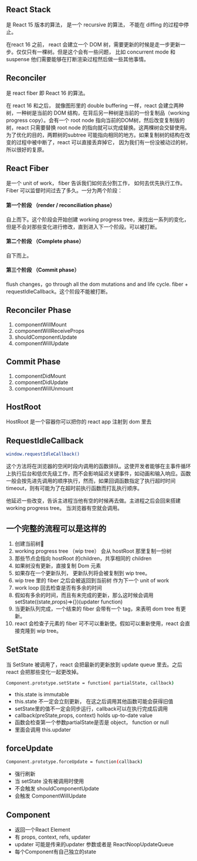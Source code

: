 ## React Stack
是 React 15 版本的算法， 是一个 recursive 的算法， 不能在 diffing 的过程中停止。

在react 16 之前， react 会建立一个 DOM 树，需要更新的时候是走一步更新一步。仅仅只有一棵树。但是这个会有一些问题， 比如 concurrent mode 和 suspense 他们需要能够在打断渲染过程然后做一些其他事情。

## Reconciler
是 react fiber 即 React 16 的算法。

在 react 16 和之后， 就像图形里的 double buffering 一样，react 会建立两种树，一种树是当前的 DOM 结构，在背后另一种树是当前的一份复制品（working progress copy）。会有一个 root node 指向当前的DOM树，然后改变复制版的树，react 只需要替换 root node 的指向就可以完成替换。这两棵树会交替使用。为了优化的目的，两颗树的subtree 可能指向相同的地方。如果复制树的结构在改变的过程中被中断了，react 可以直接丢弃掉它， 因为我们有一份没被动过的树，所以很好的复原。

## React Fiber
是一个 unit of work， fiber 告诉我们如何去分割工作， 如何去优先执行工作。 Fiber 可以监督时间过去了多久。一分为两个阶段：

#### 第一个阶段 （render / reconciliation phase）
自上而下。这个阶段会开始创建 working progress tree，来找出一系列的变化，但是不会对那些变化进行修改，直到进入下一个阶段。可以被打断。

#### 第二个阶段 （Complete phase）
自下而上。

#### 第三个阶段 （Commit phase）
flush changes，go through all the dom mutations and and life cycle.
fiber + requestIdleCallback。这个阶段不能被打断。


## Reconciler Phase
1. componentWillMount 
2. componentWillReceiveProps
3. shouldComponentUpdate
4. componentWillUpdate

## Commit Phase 
1. componentDidMount 
2. componentDidUpdate
3. componentWillUnmount 

## HostRoot
HostRoot 是一个容器你可以把你的 react app 注射到 dom 里去


## RequestIdleCallback

``` bash
window.requestIdleCallback()
```
这个方法将在浏览器的空闲时段内调用的函数排队。这使开发者能够在主事件循环上执行后台和低优先级工作，而不会影响延迟关键事件，如动画和输入响应。函数一般会按先进先调用的顺序执行，然而，如果回调函数指定了执行超时时间 timeout，则有可能为了在超时前执行函数而打乱执行顺序。

他延迟一些改变，告诉主进程当他有空的时候再去做。主进程之后会回来搭建 working progress tree。 当浏览器有空就会调用。


## 一个完整的流程可以是这样的
1. 创建当前树🌲
2. working progress tree （wip tree） 会从 hostRoot 那里复制一份树
3. 那些节点会指向 hostRoot 的children，共享相同的 children
4. 如果树没有更新，直接复制 Dom 元素
5. 如果存在一个更新队列， 更新队列将会被复制到 wip tree。
6. wip tree 里的 fiber 之后会被返回到当前树 作为下一个 unit of work
7. work loop 回去检查是否有多余的时间
8. 假如有多余的时间，而且有未完成的更新，那么这时候会调用 setState((state,props)=>{})(updater function)
9. 当更新队列完成，一个结束的 fiber 会带有一个 tag，来表明 dom tree 有更新。
10. react 会检查子元素的 fiber 可不可以重新使。假如可以重新使用，react 会直接克隆到 wip tree。


## SetState
当 SetState 被调用了，react 会把最新的更新放到 update queue 里去。之后 react 会把那些变化一起更改掉。

``` bash
Component.prototype.setState = function( partialState, callback)
```

- this.state is immutable 
- this.state 不一定会立刻更新， 在这之后调用其他函数可能会获得旧值
- setState里的值不一定会同步运行，callback可以在执行完成后调用
- callback(preState,props, context) holds up-to-date value 
- 函数会检查第一个参数partialState是否是 object， function or null
- 里面会调用 this.updater

## forceUpdate
``` bash
Component.prototype.forceUpdate = function(callback)
```
- 强行刷新
- 当 setState 没有被调用时使用
- 不会触发 shouldComponentUpdate
- 会触发 ComponentWillUpdate


## Component 
- 返回一个React Element
- 有 props, context, refs, updater 
- updater 可能是传来的updater 参数或者是 ReactNoopUpdateQueue
- 每个Component有自己独立的state



